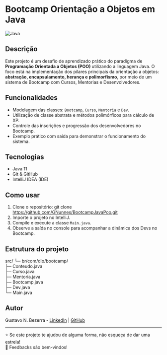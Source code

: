 # Bootcamp Orientação a Objetos em Java

![Java](https://img.shields.io/badge/Language-Java-orange)

## Descrição

Este projeto é um desafio de aprendizado prático do paradigma de **Programação Orientada a Objetos (POO)** utilizando a linguagem Java. O foco está na implementação dos pilares principais da orientação a objetos: **abstração, encapsulamento, herança e polimorfismo**, por meio de um sistema de Bootcamp com Cursos, Mentorias e Desenvolvedores.

## Funcionalidades

- Modelagem das classes: `Bootcamp`, `Curso`, `Mentoria` e `Dev`.
- Utilização de classe abstrata e métodos polimórficos para cálculo de XP.
- Controle das inscrições e progressão dos desenvolvedores no Bootcamp.
- Exemplo prático com saída para demonstrar o funcionamento do sistema.

## Tecnologias

- Java 11
- Git & GitHub
- IntelliJ IDEA (IDE)

## Como usar

1. Clone o repositório:
git clone https://github.com/GNunnes/BootcampJavaPoo.git
2. Importe o projeto no IntelliJ.
3. Compile e execute a classe `Main.java`.
4. Observe a saída no console para acompanhar a dinâmica dos Devs no Bootcamp.

## Estrutura do projeto

src/
└─ br/com/dio/bootcamp/<br>
├─ Conteudo.java<br>
├─ Curso.java<br>
├─ Mentoria.java<br>
├─ Bootcamp.java<br>
├─ Dev.java<br>
└─ Main.java<br>

## Autor

Gustavo N. Bezerra - [LinkedIn](https://www.linkedin.com/in/gustavo-nunnes) | [GitHub](https://github.com/GNunnes)

---

⭐️ Se este projeto te ajudou de alguma forma, não esqueça de dar uma estrela!  
📩 Feedbacks são bem-vindos!

